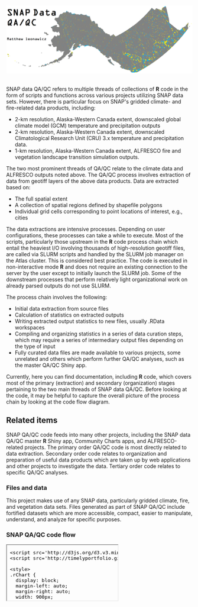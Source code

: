 


##
##
##
<img class="centered" src="img/qaqc_image.png" width="900"/>

##

SNAP data QA/QC refers to multiple threads of collections of **R** code in the form of scripts and functions across various projects utilizing SNAP data sets.
However, there is particular focus on SNAP's gridded climate- and fire-related data products, including:

* 2-km resolution, Alaska-Western Canada extent, downscaled global climate model (GCM) temperature and precipitation outputs
* 2-km resolution, Alaska-Western Canada extent, downscaled Climatological Research Unit (CRU) 3.x temperature and precipitation data.
* 1-km resolution, Alaska-Western Canada extent, ALFRESCO fire and vegetation landscape transition simulation outputs.

The two most prominent threads of QA/QC relate to the climate data and ALFRESCO outputs noted above.
The QA/QC process involves extraction of data from geotiff layers of the above data products.
Data are extracted based on:

* The full spatial extent
* A collection of spatial regions defined by shapefile polygons
* Individual grid cells corresponding to point locations of interest, e.g., cities

The data extractions are intensive processes.
Depending on user configurations, these processes can take a while to execute.
Most of the scripts, particularly those upstream in the **R** code process chain which entail the heaviest I/O involving thousands of high-resolution geotiff files,
are called via SLURM scripts and handled by the SLURM job manager on the Atlas cluster.
This is considered best practice.
The code is executed in non-interactive mode **R** and does not require an existing connection to the server by the user except to initially launch the SLURM job.
Some of the downstream processes that perform relatively light organizational work on already parsed outputs do not use SLURM.

The process chain involves the following:

* Initial data extraction from source files
* Calculation of statistics on extracted outputs
* Writing extracted output statistics to new files, usually .RData workspaces
* Compiling and organizing statistics in a series of data curation steps, which may require a series of intermediary output files depending on the type of input
* Fully curated data files are made available to various projects, some unrelated and others which perform further QA/QC analyses, such as the master QA/QC Shiny app.

Currently, here you can find documentation, including **R** code, which covers most of the primary (extraction) and secondary (organization) stages pertaining to the two main threads of SNAP data QA/QC.
Before looking at the code, it may be helpful to capture the overall picture of the process chain by looking at the code flow diagram.

## Related items
SNAP QA/QC code feeds into many other projects, including the SNAP data QA/QC master **R** Shiny app, Community Charts apps, and ALFRESCO-related projects.
The primary order QA/QC code is most directly related to data extraction.
Secondary order code relates to organization and preparation of useful data products which are taken up by web applications and other projects to investigate the data.
Tertiary order code relates to specific QA/QC analyses.

### Files and data
This project makes use of any SNAP data, particularly gridded climate, fire, and vegetation data sets.
Files generated as part of SNAP QA/QC include fortified datasets which are more accessible, compact, easier to manipulate, understand, and analyze for specific purposes.

### SNAP QA/QC code flow











<iframe srcdoc=' &lt;!doctype HTML&gt;
&lt;meta charset = &#039;utf-8&#039;&gt;
&lt;html&gt;
  &lt;head&gt;
    &lt;link rel=&#039;stylesheet&#039; href=&#039;http://timelyportfolio.github.io/rCharts_d3_sankey/css/sankey.css&#039;&gt;
    
    &lt;script src=&#039;http://d3js.org/d3.v3.min.js&#039; type=&#039;text/javascript&#039;&gt;&lt;/script&gt;
    &lt;script src=&#039;http://timelyportfolio.github.io/rCharts_d3_sankey/js/sankey.js&#039; type=&#039;text/javascript&#039;&gt;&lt;/script&gt;
    
    &lt;style&gt;
    .rChart {
      display: block;
      margin-left: auto; 
      margin-right: auto;
      width: 900px;
      height: 800px;
    }  
    &lt;/style&gt;
    
  &lt;/head&gt;
  &lt;body &gt;
    
    &lt;div id = &#039;chart1ae44e4f1cf3&#039; class = &#039;rChart d3_sankey&#039;&gt;&lt;/div&gt;    
    ï»¿&lt;!--Attribution:
Mike Bostock https://github.com/d3/d3-plugins/tree/master/sankey
Mike Bostock http://bost.ocks.org/mike/sankey/
--&gt;

&lt;script&gt;
(function(){
var params = {
 &quot;dom&quot;: &quot;chart1ae44e4f1cf3&quot;,
&quot;width&quot;:    900,
&quot;height&quot;:    800,
&quot;data&quot;: {
 &quot;source&quot;: [ &quot;AR4_AR5_extract.slurm&quot;, &quot;CRU_extract.slurm&quot;, &quot;AR4_AR5_extract.R&quot;, &quot;AR4_AR5_extract.R&quot;, &quot;AR4_AR5_extract.R&quot;, &quot;CRU_extract.R&quot;, &quot;CRU_extract.R&quot;, &quot;CRU_extract.R&quot;, &quot;shapes2cells_AKCAN2km_5pct.RData&quot;, &quot;Community location data: locs.csv&quot;, &quot;2-km AK-CAN downscaled climate data&quot;, &quot;shapes2cells_AKCAN2km_5pct.RData&quot;, &quot;Community location data: locs.csv&quot;, &quot;2-km AK-CAN downscaled climate data&quot;, &quot;Regional shapefiles&quot;, &quot;shapes2cells.R&quot;, &quot;shapes2cells.R&quot;, &quot;shapes2cells.R&quot;, &quot;cities_setup.slurm&quot;, &quot;stats_setup.R&quot;, &quot;samples_setup.R&quot;, &quot;samples_setup_CRU31.R&quot;, &quot;qaqc_app_metadata.R&quot;, &quot;qaqc_app_metadata.R&quot;, &quot;cities_meta_akcan2km.RData&quot;, &quot;alfStatsByRep_Rmpi.slurm&quot;, &quot;shapes2cells_AKCAN1km.RData&quot;, &quot;shapes2cells_AKCAN1km_rmNA.RData&quot;, &quot;alfStatsByRep_Rmpi.R&quot;, &quot;alfStatsByRep.R&quot;, &quot;Intermediary data&quot;, &quot;getAlfStatsAndDensities.R&quot;, &quot;getAlfStatsAndDensities.R&quot;, &quot;getAlfStatsAndDensities.R&quot;, &quot;1-km ALFRESCO outputs&quot;, &quot;1-km ALFRESCO outputs&quot; ],
&quot;target&quot;: [ &quot;AR4_AR5_extract.R&quot;, &quot;CRU_extract.R&quot;, &quot;cities_setup.R&quot;, &quot;stats_setup.R&quot;, &quot;samples_setup.R&quot;, &quot;cities_setup_CRU31.R&quot;, &quot;stats_setup_CRU31.R&quot;, &quot;samples_setup_CRU31.R&quot;, &quot;AR4_AR5_extract.R&quot;, &quot;AR4_AR5_extract.R&quot;, &quot;AR4_AR5_extract.R&quot;, &quot;CRU_extract.R&quot;, &quot;CRU_extract.R&quot;, &quot;CRU_extract.R&quot;, &quot;shapes2cells.R&quot;, &quot;shapes2cells_AKCAN2km_5pct.RData&quot;, &quot;shapes2cells_AKCAN1km.RData&quot;, &quot;shapes2cells_AKCAN1km_rmNA.RData&quot;, &quot;cities_setup.R&quot;, &quot;Master QAQC app: meta.RData&quot;, &quot;Master QAQC app: meta.RData&quot;, &quot;Master QAQC app: meta.RData&quot;, &quot;Master QAQC app: meta.RData&quot;, &quot;cities_meta_akcan2km.RData&quot;, &quot;Master QAQC app: meta.RData&quot;, &quot;alfStatsByRep_Rmpi.R&quot;, &quot;alfStatsByRep_Rmpi.R&quot;, &quot;alfStatsByRep_Rmpi.R&quot;, &quot;alfStatsByRep.R&quot;, &quot;Intermediary data&quot;, &quot;getAlfStatsAndDensities.R&quot;, &quot;Master QAQC app: meta.RData&quot;, &quot;App data&quot;, &quot;Other QAQC analyses&quot;, &quot;alfStatsByRep_Rmpi.R&quot;, &quot;alfStatsByRep.R&quot; ],
&quot;value&quot;: [      1,      1,      1,      1,      1,      1,      1,      1,      1,      1,      1,      1,      1,      1,      1,      1,      1,      1,      1,      1,      1,      1,      1,      1,      1,      1,      1,      1,      1,      1,      1,      1,      1,      1,      1,      1 ] 
},
&quot;nodeWidth&quot;:     15,
&quot;nodePadding&quot;:     10,
&quot;layout&quot;:     32,
&quot;margin&quot;: {
 &quot;right&quot;:     20,
&quot;left&quot;:     20,
&quot;bottom&quot;:     50,
&quot;top&quot;:     50 
},
&quot;title&quot;: &quot;Code Flow&quot;,
&quot;id&quot;: &quot;chart1ae44e4f1cf3&quot; 
};

params.units ? units = &quot; &quot; + params.units : units = &quot;&quot;;

//hard code these now but eventually make available
var formatNumber = d3.format(&quot;0,.0f&quot;),    // zero decimal places
    format = function(d) { return formatNumber(d) + units; },
    color = d3.scale.category20();

if(params.labelFormat){
  formatNumber = d3.format(&quot;.2%&quot;);
}

var svg = d3.select(&#039;#&#039; + params.id).append(&quot;svg&quot;)
    .attr(&quot;width&quot;, params.width)
    .attr(&quot;height&quot;, params.height);
    
var sankey = d3.sankey()
    .nodeWidth(params.nodeWidth)
    .nodePadding(params.nodePadding)
    .layout(params.layout)
    .size([params.width,params.height]);
    
var path = sankey.link();
    
var data = params.data,
    links = [],
    nodes = [];
    
//get all source and target into nodes
//will reduce to unique in the next step
//also get links in object form
data.source.forEach(function (d, i) {
    nodes.push({ &quot;name&quot;: data.source[i] });
    nodes.push({ &quot;name&quot;: data.target[i] });
    links.push({ &quot;source&quot;: data.source[i], &quot;target&quot;: data.target[i], &quot;value&quot;: +data.value[i] });
}); 

//now get nodes based on links data
//thanks Mike Bostock https://groups.google.com/d/msg/d3-js/pl297cFtIQk/Eso4q_eBu1IJ
//this handy little function returns only the distinct / unique nodes
nodes = d3.keys(d3.nest()
                .key(function (d) { return d.name; })
                .map(nodes));

//it appears d3 with force layout wants a numeric source and target
//so loop through each link replacing the text with its index from node
links.forEach(function (d, i) {
    links[i].source = nodes.indexOf(links[i].source);
    links[i].target = nodes.indexOf(links[i].target);
});

//now loop through each nodes to make nodes an array of objects rather than an array of strings
nodes.forEach(function (d, i) {
    nodes[i] = { &quot;name&quot;: d };
});

sankey
  .nodes(nodes)
  .links(links)
  .layout(params.layout);
  
var link = svg.append(&quot;g&quot;).selectAll(&quot;.link&quot;)
  .data(links)
.enter().append(&quot;path&quot;)
  .attr(&quot;class&quot;, &quot;link&quot;)
  .attr(&quot;d&quot;, path)
  .style(&quot;stroke-width&quot;, function (d) { return Math.max(1, d.dy); })
  .sort(function (a, b) { return b.dy - a.dy; });

link.append(&quot;title&quot;)
  .text(function (d) { return d.source.name + &quot; â<U+0086><U+0092> &quot; + d.target.name + &quot;\n&quot; + format(d.value); });

var node = svg.append(&quot;g&quot;).selectAll(&quot;.node&quot;)
  .data(nodes)
.enter().append(&quot;g&quot;)
  .attr(&quot;class&quot;, &quot;node&quot;)
  .attr(&quot;transform&quot;, function (d) { return &quot;translate(&quot; + d.x + &quot;,&quot; + d.y + &quot;)&quot;; })
.call(d3.behavior.drag()
  .origin(function (d) { return d; })
  .on(&quot;dragstart&quot;, function () { this.parentNode.appendChild(this); })
  .on(&quot;drag&quot;, dragmove));

node.append(&quot;rect&quot;)
  .attr(&quot;height&quot;, function (d) { return d.dy; })
  .attr(&quot;width&quot;, sankey.nodeWidth())
  .style(&quot;fill&quot;, function (d) { return d.color = color(d.name.replace(/ .*/, &quot;&quot;)); })
  .style(&quot;stroke&quot;, function (d) { return d3.rgb(d.color).darker(2); })
.append(&quot;title&quot;)
  .text(function (d) { return d.name + &quot;\n&quot; + format(d.value); });

node.append(&quot;text&quot;)
  .attr(&quot;x&quot;, -6)
  .attr(&quot;y&quot;, function (d) { return d.dy / 2; })
  .attr(&quot;dy&quot;, &quot;.35em&quot;)
  .attr(&quot;text-anchor&quot;, &quot;end&quot;)
  .attr(&quot;transform&quot;, null)
  .text(function (d) { return d.name; })
.filter(function (d) { return d.x &lt; params.width / 2; })
  .attr(&quot;x&quot;, 6 + sankey.nodeWidth())
  .attr(&quot;text-anchor&quot;, &quot;start&quot;);

// the function for moving the nodes
  function dragmove(d) {
    d3.select(this).attr(&quot;transform&quot;, 
        &quot;translate(&quot; + (
                   d.x = Math.max(0, Math.min(params.width - d.dx, d3.event.x))
                ) + &quot;,&quot; + (
                   d.y = Math.max(0, Math.min(params.height - d.dy, d3.event.y))
                ) + &quot;)&quot;);
        sankey.relayout();
        link.attr(&quot;d&quot;, path);
  }
})();
&lt;/script&gt;
    
    
    &lt;script&gt;
      var cscale = d3.scale.category20b();
      d3.selectAll(&#039;#chart1ae44e4f1cf3 svg path.link&#039;)
        .style(&#039;stroke&#039;, function(d){
          return cscale(d.source.name);
        })
      d3.selectAll(&#039;#chart1ae44e4f1cf3 svg .node rect&#039;)
        .style(&#039;fill&#039;, function(d){
          return cscale(d.name)
        })
        .style(&#039;stroke&#039;, &#039;none&#039;)
    &lt;/script&gt;
        
  &lt;/body&gt;
&lt;/html&gt; ' scrolling='no' frameBorder='0' seamless class='rChart  http://timelyportfolio.github.io/rCharts_d3_sankey/libraries/widgets/d3_sankey  ' id='iframe-chart1ae44e4f1cf3'> </iframe>
 <style>iframe.rChart{ width: 100%; height: 400px;}</style>
<style>iframe.rChart{ width: 100%; height: 840px;}</style>
